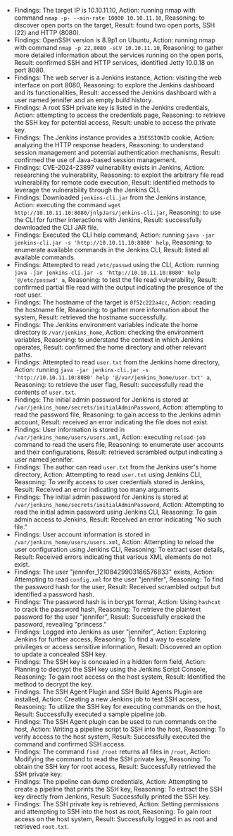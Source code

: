* Findings: The target IP is 10.10.11.10, Action: running nmap with command `nmap -p- --min-rate 10000 10.10.11.10`, Reasoning: to discover open ports on the target, Result: found two open ports, SSH (22) and HTTP (8080).
* Findings: OpenSSH version is 8.9p1 on Ubuntu, Action: running nmap with command `nmap -p 22,8080 -sCV 10.10.11.10`, Reasoning: to gather more detailed information about the services running on the open ports, Result: confirmed SSH and HTTP services, identified Jetty 10.0.18 on port 8080.
* Findings: The web server is a Jenkins instance, Action: visiting the web interface on port 8080, Reasoning: to explore the Jenkins dashboard and its functionalities, Result: accessed the Jenkins dashboard with a user named jennifer and an empty build history.
* Findings: A root SSH private key is listed in the Jenkins credentials, Action: attempting to access the credentials page, Reasoning: to retrieve the SSH key for potential access, Result: unable to access the private key.
* Findings: The Jenkins instance provides a `JSESSIONID` cookie, Action: analyzing the HTTP response headers, Reasoning: to understand session management and potential authentication mechanisms, Result: confirmed the use of Java-based session management.
* Findings: CVE-2024-23897 vulnerability exists in Jenkins, Action: researching the vulnerability, Reasoning: to exploit the arbitrary file read vulnerability for remote code execution, Result: identified methods to leverage the vulnerability through the Jenkins CLI.
* Findings: Downloaded `jenkins-cli.jar` from the Jenkins instance, Action: executing the command `wget http://10.10.11.10:8080/jnlpJars/jenkins-cli.jar`, Reasoning: to use the CLI for further interactions with Jenkins, Result: successfully downloaded the CLI JAR file.
* Findings: Executed the CLI help command, Action: running `java -jar jenkins-cli.jar -s 'http://10.10.11.10:8080' help`, Reasoning: to enumerate available commands in the Jenkins CLI, Result: listed all available commands.
* Findings: Attempted to read `/etc/passwd` using the CLI, Action: running `java -jar jenkins-cli.jar -s 'http://10.10.11.10:8080' help '@/etc/passwd' a`, Reasoning: to test the file read vulnerability, Result: confirmed partial file read with the output indicating the presence of the root user.
* Findings: The hostname of the target is `0f52c222a4cc`, Action: reading the hostname file, Reasoning: to gather more information about the system, Result: retrieved the hostname successfully.
* Findings: The Jenkins environment variables indicate the home directory is `/var/jenkins_home`, Action: checking the environment variables, Reasoning: to understand the context in which Jenkins operates, Result: confirmed the home directory and other relevant paths.
* Findings: Attempted to read `user.txt` from the Jenkins home directory, Action: running `java -jar jenkins-cli.jar -s 'http://10.10.11.10:8080' help '@/var/jenkins_home/user.txt' a`, Reasoning: to retrieve the user flag, Result: successfully read the contents of `user.txt`.
* Findings: The initial admin password for Jenkins is stored at `/var/jenkins_home/secrets/initialAdminPassword`, Action: attempting to read the password file, Reasoning: to gain access to the Jenkins admin account, Result: received an error indicating the file does not exist.
* Findings: User information is stored in `/var/jenkins_home/users/users.xml`, Action: executing `reload-job` command to read the users file, Reasoning: to enumerate user accounts and their configurations, Result: retrieved scrambled output indicating a user named jennifer.
* Findings: The author can read `user.txt` from the Jenkins user's home directory, Action: Attempting to read `user.txt` using Jenkins CLI, Reasoning: To verify access to user credentials stored in Jenkins, Result: Received an error indicating too many arguments.
* Findings: The initial admin password for Jenkins is stored at `/var/jenkins_home/secrets/initialAdminPassword`, Action: Attempting to read the initial admin password using Jenkins CLI, Reasoning: To gain admin access to Jenkins, Result: Received an error indicating "No such file."
* Findings: User account information is stored in `/var/jenkins_home/users/users.xml`, Action: Attempting to reload the user configuration using Jenkins CLI, Reasoning: To extract user details, Result: Received errors indicating that various XML elements do not exist.
* Findings: The user "jennifer_12108429903186576833" exists, Action: Attempting to read `config.xml` for the user "jennifer", Reasoning: To find the password hash for the user, Result: Received scrambled output but identified a password hash.
* Findings: The password hash is in bcrypt format, Action: Using `hashcat` to crack the password hash, Reasoning: To retrieve the plaintext password for the user "jennifer", Result: Successfully cracked the password, revealing "princess."
* Findings: Logged into Jenkins as user "jennifer", Action: Exploring Jenkins for further access, Reasoning: To find a way to escalate privileges or access sensitive information, Result: Discovered an option to update a concealed SSH key.
* Findings: The SSH key is concealed in a hidden form field, Action: Planning to decrypt the SSH key using the Jenkins Script Console, Reasoning: To gain root access on the host system, Result: Identified the method to decrypt the key.
* Findings: The SSH Agent Plugin and SSH Build Agents Plugin are installed, Action: Creating a new Jenkins job to test SSH access, Reasoning: To utilize the SSH key for executing commands on the host, Result: Successfully executed a sample pipeline job.
* Findings: The SSH Agent plugin can be used to run commands on the host, Action: Writing a pipeline script to SSH into the host, Reasoning: To verify access to the host system, Result: Successfully executed the command and confirmed SSH access.
* Findings: The command `find /root` returns all files in `/root`, Action: Modifying the command to read the SSH private key, Reasoning: To obtain the SSH key for root access, Result: Successfully retrieved the SSH private key.
* Findings: The pipeline can dump credentials, Action: Attempting to create a pipeline that prints the SSH key, Reasoning: To extract the SSH key directly from Jenkins, Result: Successfully printed the SSH key.
* Findings: The SSH private key is retrieved, Action: Setting permissions and attempting to SSH into the host as root, Reasoning: To gain root access on the host system, Result: Successfully logged in as root and retrieved `root.txt`.
